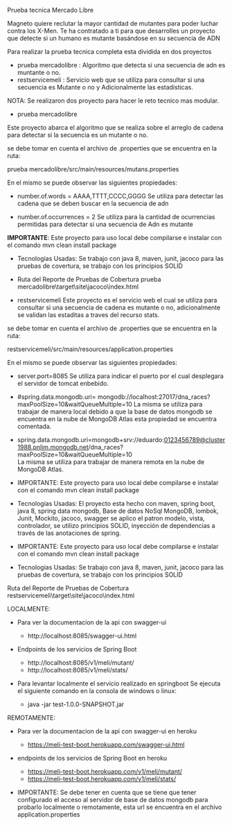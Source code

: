 

Prueba tecnica Mercado Libre

Magneto quiere reclutar la mayor cantidad de mutantes para poder luchar contra los X-Men.
Te ha contratado a ti para que desarrolles un proyecto que detecte si un humano es mutante basándose en su secuencia de ADN

Para realizar la prueba tecnica completa esta dividida en dos proyectos


- prueba mercadolibre : Algoritmo que detecta si una secuencia de adn es muntante o no.
- restservicemeli     : Servicio web que se utiliza para consultar si una secuencia es Mutante o no y Adicionalmente las estadisticas.

NOTA: Se realizaron dos proyecto para hacer le reto tecnico mas modular.

- prueba mercadolibre

Este proyecto abarca el algoritmo que se realiza sobre el arreglo de cadena
para detectar si la secuencia es un mutante o no.

se debe tomar en cuenta el archivo de .properties que se encuentra en la ruta:

prueba mercadolibre/src/main/resources/mutans.properties

En el mismo se puede observar las siguientes propiedades:

- number.of.words = AAAA,TTTT,CCCC,GGGG
  Se utiliza para detectar las cadena que se deben buscar en la secuencia de adn

- number.of.occurrences = 2
  Se utiliza para la cantidad de ocurrencias permitidas para detectar si una
  secuencia de Adn es mutante

**IMPORTANTE**: Este proyecto para uso local debe compilarse e instalar con el comando
mvn clean install package

- Tecnologias Usadas: Se trabajo con java 8, maven, junit, jacoco para las pruebas de covertura,
se trabajo con los principios SOLID

- Ruta del Reporte de Pruebas de Cobertura
prueba mercadolibre\target\site\jacoco\index.html


- restservicemeli
Este proyecto es el servicio web el cual se utiliza para consultar si una secuencia de cadena
es mutante o no, adicionalmente se validan las estaditas a traves del recurso stats.

se debe tomar en cuenta el archivo de .properties que se encuentra en la ruta:

restservicemeli/src/main/resources/application.properties

En el mismo se puede observar las siguientes propiedades:

- server.port=8085
	Se utiliza para indicar el puerto por el cual desplegara el servidor de tomcat enbebido.

- #spring.data.mongodb.uri= mongodb://localhost:27017/dna_races?maxPoolSize=10&waitQueueMultiple=10
    La misma se utiliza para trabajar de manera local debido a que la base de datos mongodb se encuentra
	en la nube de MongoDB Atlas esta propiedad se encuentra comentada.
	
- spring.data.mongodb.uri=mongodb+srv://eduardo:0123456789@cluster1988.pnlim.mongodb.net/dna_races?maxPoolSize=10&waitQueueMultiple=10	
  La misma se utiliza para trabajar de manera remota en la nube de MongoDB Atlas.
	

- IMPORTANTE: Este proyecto para uso local debe compilarse e instalar con el comando
mvn clean install package 

- Tecnologias Usadas: El proyecto esta hecho con maven, spring boot, java 8, spring data mongodb, Base de datos NoSql MongoDB, lombok,
Junit, Mockito, jacoco, swagger se aplico el patron modelo, vista, controlador, se utilizo principios SOLID, inyección de dependencias 
a través de las anotaciones de spring.


- IMPORTANTE: Este proyecto para uso local debe compilarse e instalar con el comando
mvn clean install package

- Tecnologias Usadas: Se trabajo con java 8, maven, junit, jacoco para las pruebas de covertura,
se trabajo con los principios SOLID

Ruta del Reporte de Pruebas de Cobertura
restservicemeli\target\site\jacoco\index.html


LOCALMENTE:
- Para ver la documentacion de la api con swagger-ui
  - http://localhost:8085/swagger-ui.html


- Endpoints de los servicios de Spring Boot 
  - http://localhost:8085/v1/meli/mutant/
  - http://localhost:8085/v1/meli/stats/
  
- Para levantar localmente el servicio realizado en springboot
  Se ejecuta el siguiente comando en la consola de windows o linux:
  - java -jar test-1.0.0-SNAPSHOT.jar


REMOTAMENTE:

- Para ver la documentacion de la api con swagger-ui en heroku
  - https://meli-test-boot.herokuapp.com/swagger-ui.html


- endpoints de los servicios de Spring Boot en heroku
  - https://meli-test-boot.herokuapp.com/v1/meli/mutant/
  - https://meli-test-boot.herokuapp.com/v1/meli/stats/


- IMPORTANTE: Se debe tener en cuenta que se tiene que tener configurado el acceso al servidor de base de datos
  mongodb para probarlo localmente o remotamente, esta url se encuentra en el archivo application.properties
